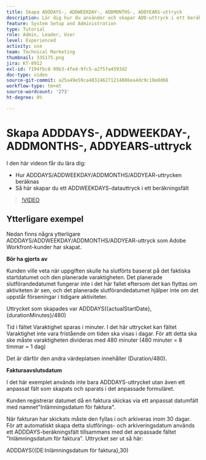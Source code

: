 ```yaml
---
title: Skapa ADDDAYS-, ADDWEEKDAY-, ADDMONTHS-, ADDYEARS-uttryck
description: Lär dig hur du använder och skapar ADD-uttryck i ett beräkningsfält i Adobe [!DNL Workfront].
feature: System Setup and Administration
type: Tutorial
role: Admin, Leader, User
level: Experienced
activity: use
team: Technical Marketing
thumbnail: 335175.png
jira: KT-8912
exl-id: f194fbc8-99b3-4fed-9fc5-a2f5fa4593d2
doc-type: video
source-git-commit: a25a49e59ca483246271214886ea4dc9c10e8d66
workflow-type: tm+mt
source-wordcount: '273'
ht-degree: 0%

---
```


# Skapa ADDDAYS-, ADDWEEKDAY-, ADDMONTHS-, ADDYEARS-uttryck

I den här videon får du lära dig:

* Hur ADDDAYS/ADDWEEKDAY/ADDMONTHS/ADDYEAR-uttrycken beräknas
* Så här skapar du ett ADDWEEKDAYS-datauttryck i ett beräkningsfält

>[!VIDEO](https://video.tv.adobe.com/v/335175/?quality=12&learn=on)

## Ytterligare exempel

Nedan finns några ytterligare ADDDAYS/ADDWEEKDAY/ADDMONTHS/ADDYEAR-uttryck som Adobe Workfront-kunder har skapat.

**Bör ha gjorts av**

Kunden ville veta när uppgiften skulle ha slutförts baserat på det faktiska startdatumet och den planerade varaktigheten. Det planerade slutförandedatumet fungerar inte i det här fallet eftersom det kan flyttas om aktiviteten är sen, och det planerade slutförandedatumet hjälper inte om det uppstår förseningar i tidigare aktiviteter.

Uttrycket som skapades var ADDDAYS({actualStartDate},{durationMinutes}/480)

Tid i fältet Varaktighet sparas i minuter. I det här uttrycket kan fältet Varaktighet inte vara fristående om tiden ska visas i dagar. För att detta ska ske måste varaktigheten divideras med 480 minuter (480 minuter = 8 timmar = 1 dag)

Det är därför den andra värdeplatsen innehåller (Duration/480).


**Fakturaavslutsdatum**

I det här exemplet används inte bara ADDDAYS-uttrycket utan även ett anpassat fält som skapats och sparats i det anpassade formuläret.

Kunden registrerar datumet då en faktura skickas via ett anpassat datumfält med namnet&quot;Inlämningsdatum för faktura&quot;.

När fakturan har skickats måste den fyllas i och arkiveras inom 30 dagar. För att automatiskt skapa detta slutförings- och arkiveringsdatum används ett ADDDAYS-beräkningsfält tillsammans med det anpassade fältet &quot;Inlämningsdatum för faktura&quot;. Uttrycket ser ut så här:

ADDDAYS({DE:Inlämningsdatum för faktura},30)

